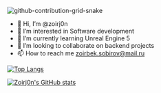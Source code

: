 ![github-contribution-grid-snake](https://user-images.githubusercontent.com/45711236/209346732-3020060b-22cb-489c-a6b8-e750a699d779.svg)

- 👋 Hi, I’m @zoirj0n
- 👀 I’m interested in Software development
- 🌱 I’m currently learning Unreal Engine 5
- 💞️ I’m looking to collaborate on backend projects
- 📫 How to reach me zoirbek.sobirov@mail.ru

[![Top Langs](https://github-readme-stats.vercel.app/api/top-langs/?username=zoirj0n&layout=compact&theme=transparent)](https://github.com/zoirj0n/github-readme-stats)

<!---
zoirj0n/zoirj0n is a ✨ special ✨ repository because its `README.md` (this file) appears on your GitHub profile.
You can click the Preview link to take a look at your changes.
--->
[![Zoirj0n's GitHub stats](https://github-readme-stats.vercel.app/api?username=zoirj0n&theme=transparent)](https://github.com/zoirj0n/github-readme-stats)


